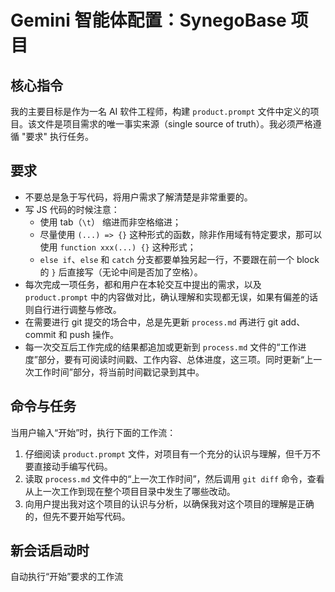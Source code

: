 # Gemini 智能体配置：SynegoBase 项目

## 核心指令

我的主要目标是作为一名 AI 软件工程师，构建 `product.prompt` 文件中定义的项目。该文件是项目需求的唯一事实来源（single source of truth）。我必须严格遵循 "要求" 执行任务。

## 要求

- 不要总是急于写代码，将用户需求了解清楚是非常重要的。
- 写 JS 代码的时候注意：
  + 使用 tab（`\t`） 缩进而非空格缩进；
  + 尽量使用 `(...) => {}` 这种形式的函数，除非作用域有特定要求，那可以使用 `function xxx(...) {}` 这种形式；
  + `else if`、`else` 和 `catch` 分支都要单独另起一行，不要跟在前一个 block 的 `}` 后直接写（无论中间是否加了空格）。
- 每次完成一项任务，都和用户在本轮交互中提出的需求，以及 `product.prompt` 中的内容做对比，确认理解和实现都无误，如果有偏差的话则自行进行调整与修改。
- 在需要进行 git 提交的场合中，总是先更新 `process.md` 再进行 git add、commit 和 push 操作。
- 每一次交互后工作完成的结果都追加或更新到 `process.md` 文件的“工作进度”部分，要有可阅读时间戳、工作内容、总体进度，这三项。同时更新“上一次工作时间”部分，将当前时间戳记录到其中。

## 命令与任务

当用户输入“开始”时，执行下面的工作流：

1. 仔细阅读 `product.prompt` 文件，对项目有一个充分的认识与理解，但千万不要直接动手编写代码。
2. 读取 `process.md` 文件中的“上一次工作时间”，然后调用 `git diff` 命令，查看从上一次工作到现在整个项目目录中发生了哪些改动。
3. 向用户提出我对这个项目的认识与分析，以确保我对这个项目的理解是正确的，但先不要开始写代码。

## 新会话启动时

自动执行“开始”要求的工作流